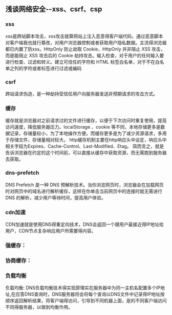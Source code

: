## 浅谈网络安全--xss、csrf、csp

### xss
xss是跨站脚本攻击，xss攻击就算网站上注入恶意得客户端代码，通过恶意脚本对客户端我也就行篡改，对用户浏览器控制或者获取用户隐私数据。主流得浏览器都已内置了防xss。HttpOnly 防止劫取 Cookie，HttpOnly 并非阻止 XSS 攻击，而是能阻止 XSS 攻击后的 Cookie 劫持攻击。输入检查，对于用户的任何输入要进行检查、过滤和转义。建立可信任的字符和 HTML 标签白名单，对于不在白名单之列的字符或者标签进行过滤或编码

### csrf
跨站请求伪造，是一种劫持受信任用户向服务器发送非预期请求的攻击方式。

### 缓存
缓存就是浏览器对之前请求过的文件进行缓存，以便于下次访问时重复使用，提高访问速度，降低服务器压力。localStorage 、cookie 等不同，本地存储更多是数据记录，存储量较小，为了本地操作方便。而缓存更多是为了减少资源请求，多用于存储文件，存储量相对较大。
http缓存机制主要在http响应头中设定，响应头中相关字段为Expires、Cache-Control、Last-Modified、Etag。
简而言之，就是告诉浏览器在约定的这个时间前，可以直接从缓存中获取资源，而无需跑到服务器去获取。

### dns-prefetch
DNS Prefetch 是一种 DNS 预解析技术。当你浏览网页时，浏览器会在加载网页时对网页中的域名进行解析缓存，这样在你单击当前网页中的连接时就无需进行 DNS 的解析，减少用户等待时间，提高用户体验。

### cdn加速
CDN加速就是使用DNS得重定向技术，DNS会返回一个跟用户最接近得IP地址给用户，CDN节点复杂响应用户所需要得内容。

### 强缓存：
### 协商缓存：

### 负载均衡
负载均衡: DNS负载均衡技术得实现原理实在服务器中为同一主机名配置多个IP地址,在应答DNS查询时，DNS服务器将会将每个查询以DNS文件中记录得IP地址按顺序返回解析结果，将客户端得访问，引导到不同机器上面，是的不同客户端访问不同得服务器，以做到均衡作用。